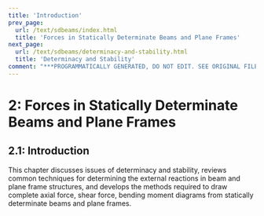 ```yaml
---
title: 'Introduction'
prev_page:
  url: /text/sdbeams/index.html
  title: 'Forces in Statically Determinate Beams and Plane Frames'
next_page:
  url: /text/sdbeams/determinacy-and-stability.html
  title: 'Determinacy and Stability'
comment: "***PROGRAMMATICALLY GENERATED, DO NOT EDIT. SEE ORIGINAL FILES IN /content***"
---
```

# 2: Forces in Statically Determinate Beams and Plane Frames

## 2.1: Introduction

This chapter discusses issues of determinacy and stability, reviews
common techniques for determining the external reactions in beam and
plane frame structures, and develops the methods required to draw
complete axial force, shear force, bending moment diagrams from
statically determinate beams and plane frames.
